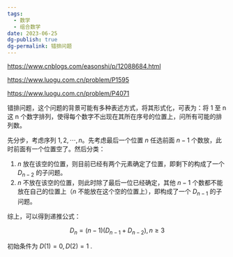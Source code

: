 ```yaml
---
tags:
  - 数学
  - 组合数学
date: 2023-06-25
dg-publish: true
dg-permalink: 错排问题
---
```


https://www.cnblogs.com/easonshi/p/12088684.html

https://www.luogu.com.cn/problem/P1595

https://www.luogu.com.cn/problem/P4071


错排问题，这个问题的背景可能有多种表述方式，将其形式化，可表为：将 1 至 n 这 n 个数字排列，使得每个数字不出现在其所在序号的位置上，问所有可能的排列数。

先分步，考虑序列 $1,2,\cdots,n$。先考虑最后一个位置 $n$ 任选前面 $n-1$ 个数放，此时前面有一个位置空了。然后分类：
1. $n$ 放在该空的位置，则目前已经有两个元素确定了位置，即剩下的构成了一个 $D_{n-2}$ 的子问题。
2. $n$ 不放在该空的位置，则此时除了最后一位已经确定，其他 $n-1$ 个数都不能放在自己的位置上（$n$ 不能放在这个空的位置上），即构成了一个 $D_{n-1}$ 的子问题。

综上，可以得到递推公式：

$$
D_{n}=(n−1)(D_{n−1}+D_{n−2}),n≥3
$$

初始条件为 $D(1)=0,D(2)=1$ .